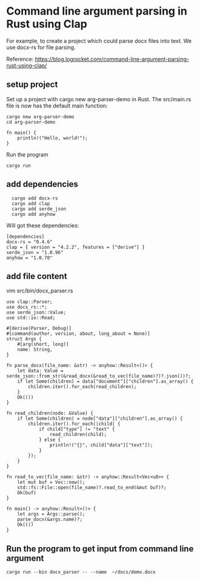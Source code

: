 # Command line argument parsing in Rust using Clap

For example, to create a project which could parse docx files into text.
We use docx-rs for file parsing.

Reference:
https://blog.logrocket.com/command-line-argument-parsing-rust-using-clap/


## setup project
Set up a project with cargo new arg-parser-demo in Rust. The src/main.rs file is now has the default main function:

```
cargo new arg-parser-demo
cd arg-parser-demo
```

```
fn main() {
    println!("Hello, world!");
}
```

Run the program

```
cargo run 
```

## add dependencies

```
  cargo add docx-rs
  cargo add clap
  cargo add serde_json
  cargo add anyhow
```

Will got these dependencies:
```
[dependencies]
docx-rs = "0.4.6"
clap = { version = "4.2.2", features = ["derive"] }
serde_json = "1.0.96"
anyhow = "1.0.70"
```

## add file content 
vim src/bin/docx_parser.rs

```
use clap::Parser;
use docx_rs::*;
use serde_json::Value;
use std::io::Read;

#[derive(Parser, Debug)]
#[command(author, version, about, long_about = None)]
struct Args {
    #[arg(short, long)]
    name: String,
}

fn parse_docx(file_name: &str) -> anyhow::Result<()> {
    let data: Value = serde_json::from_str(&read_docx(&read_to_vec(file_name)?)?.json())?;
    if let Some(children) = data["document"]["children"].as_array() {
        children.iter().for_each(read_children);
    }
    Ok(())
}

fn read_children(node: &Value) {
    if let Some(children) = node["data"]["children"].as_array() {
        children.iter().for_each(|child| {
            if child["type"] != "text" {
                read_children(child);
            } else {
                println!("{}", child["data"]["text"]);
            }
        });
    }
}

fn read_to_vec(file_name: &str) -> anyhow::Result<Vec<u8>> {
    let mut buf = Vec::new();
    std::fs::File::open(file_name)?.read_to_end(&mut buf)?;
    Ok(buf)
}

fn main() -> anyhow::Result<()> {
    let args = Args::parse();
    parse_docx(&args.name)?;
    Ok(())
}
```

## Run the program to get input from command line argument
```
cargo run --bin docx_parser -- --name  ~/docs/demo.docx
```
